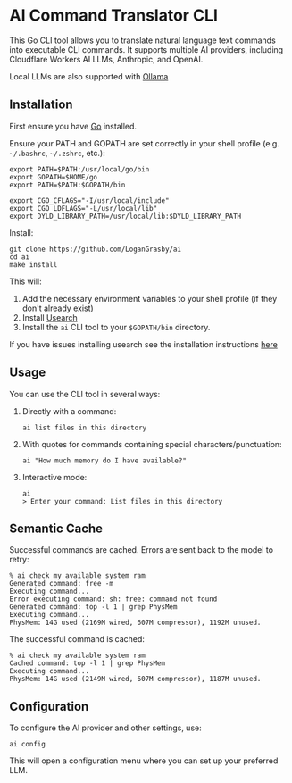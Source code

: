 # AI Command Translator CLI

This Go CLI tool allows you to translate natural language text commands into executable CLI commands. It supports multiple AI providers, including Cloudflare Workers AI LLMs, Anthropic, and OpenAI.

Local LLMs are also supported with [Ollama](https://ollama.com/)


## Installation

First ensure you have [Go](https://go.dev/) installed.

Ensure your PATH and GOPATH are set correctly in your shell profile (e.g. `~/.bashrc`, `~/.zshrc`, etc.):
```
export PATH=$PATH:/usr/local/go/bin
export GOPATH=$HOME/go
export PATH=$PATH:$GOPATH/bin

export CGO_CFLAGS="-I/usr/local/include"
export CGO_LDFLAGS="-L/usr/local/lib"
export DYLD_LIBRARY_PATH=/usr/local/lib:$DYLD_LIBRARY_PATH
```

Install:
```
git clone https://github.com/LoganGrasby/ai
cd ai
make install
```

This will:
1. Add the necessary environment variables to your shell profile (if they don't already exist)
2. Install [Usearch](https://github.com/unum-cloud/usearch)
3. Install the `ai` CLI tool to your `$GOPATH/bin` directory.

If you have issues installing usearch see the installation instructions [here](https://github.com/unum-cloud/usearch/blob/main/golang/README.md)


## Usage

You can use the CLI tool in several ways:

1. Directly with a command:
   ```
   ai list files in this directory
   ```

2. With quotes for commands containing special characters/punctuation:
   ```
   ai "How much memory do I have available?"
   ```

3. Interactive mode:
   ```
   ai
   > Enter your command: List files in this directory
   ```

## Semantic Cache

Successful commands are cached. Errors are sent back to the model to retry:

```
% ai check my available system ram
Generated command: free -m
Executing command...
Error executing command: sh: free: command not found
Generated command: top -l 1 | grep PhysMem
Executing command...
PhysMem: 14G used (2169M wired, 607M compressor), 1192M unused.
```
The successful command is cached:
```
% ai check my available system ram
Cached command: top -l 1 | grep PhysMem
Executing command...
PhysMem: 14G used (2149M wired, 607M compressor), 1187M unused.
```

## Configuration

To configure the AI provider and other settings, use:

```
ai config
```

This will open a configuration menu where you can set up your preferred LLM.
